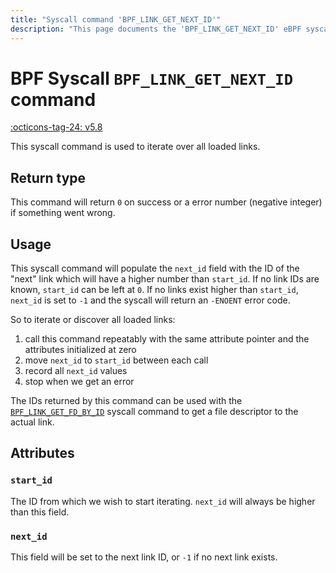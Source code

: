 ```yaml
---
title: "Syscall command 'BPF_LINK_GET_NEXT_ID'"
description: "This page documents the 'BPF_LINK_GET_NEXT_ID' eBPF syscall command, including its defintion, usage, program types that can use it, and examples."
---
```

# BPF Syscall `BPF_LINK_GET_NEXT_ID` command

<!-- [FEATURE_TAG](BPF_LINK_GET_NEXT_ID) -->
[:octicons-tag-24: v5.8](https://github.com/torvalds/linux/commit/2d602c8cf40d65d4a7ac34fe18648d8778e6e594)
<!-- [/FEATURE_TAG] -->

This syscall command is used to iterate over all loaded links.

## Return type

This command will return `0` on success or a error number (negative integer) if something went wrong.

## Usage

This syscall command will populate the `next_id` field with the ID of the "next" link which will have a higher number than `start_id`. If no link IDs are known, `start_id` can be left at `0`. If no links exist higher than `start_id`, `next_id` is set to `-1` and the syscall will return an `-ENOENT` error code.

So to iterate or discover all loaded links: 

1. call this command repeatably with the same attribute pointer and the attributes initialized at zero
2. move `next_id` to `start_id` between each call
3. record all `next_id` values
4. stop when we get an error

The IDs returned by this command can be used with the [`BPF_LINK_GET_FD_BY_ID`](BPF_LINK_GET_FD_BY_ID.md) syscall command to get a file descriptor to the actual link.

## Attributes

### `start_id`

The ID from which we wish to start iterating. `next_id` will always be higher than this field.

### `next_id`

This field will be set to the next link ID, or `-1` if no next link exists.
